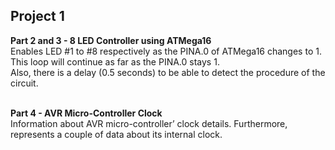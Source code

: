 <h2>Project 1</h2>

<b>Part 2 and 3 - 8 LED Controller using ATMega16</b><br>
Enables LED #1 to #8 respectively as the PINA.0 of ATMega16 changes to 1. This loop will continue as far as the PINA.0 stays 1.<br>
Also, there is a delay (0.5 seconds) to be able to detect the procedure of the circuit.<br><br>

<b>Part 4 - AVR Micro-Controller Clock</b><br>
Information about AVR micro-controller’ clock details. Furthermore, represents a couple of data about its internal clock.<br>

